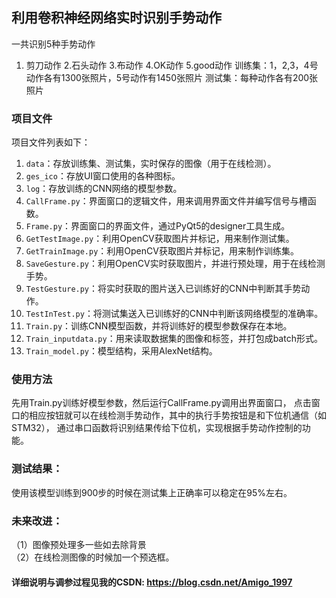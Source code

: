 ## 利用卷积神经网络实时识别手势动作

一共识别5种手势动作
1. 剪刀动作  2.石头动作 3.布动作  4.OK动作  5.good动作
训练集：1，2,3，4号动作各有1300张照片，5号动作有1450张照片
测试集：每种动作各有200张照片

### 项目文件

项目文件列表如下：

1. `data`：存放训练集、测试集，实时保存的图像（用于在线检测）。
2. `ges_ico`：存放UI窗口使用的各种图标。
3. `log`：存放训练的CNN网络的模型参数。
4. `CallFrame.py`：界面窗口的逻辑文件，用来调用界面文件并编写信号与槽函数。
5. `Frame.py`：界面窗口的界面文件，通过PyQt5的designer工具生成。
6. `GetTestImage.py`：利用OpenCV获取图片并标记，用来制作测试集。
7. `GetTrainImage.py`：利用OpenCV获取图片并标记，用来制作训练集。
8. `SaveGesture.py`：利用OpenCV实时获取图片，并进行预处理，用于在线检测手势。
9. `TestGesture.py`：将实时获取的图片送入已训练好的CNN中判断其手势动作。
10. `TestInTest.py`：将测试集送入已训练好的CNN中判断该网络模型的准确率。
11. `Train.py`：训练CNN模型函数，并将训练好的模型参数保存在本地。
12. `Train_inputdata.py`：用来读取数据集的图像和标签，并打包成batch形式。
13. `Train_model.py`：模型结构，采用AlexNet结构。

### 使用方法

先用Train.py训练好模型参数，然后运行CallFrame.py调用出界面窗口，
点击窗口的相应按钮就可以在线检测手势动作，其中的执行手势按钮是和下位机通信（如STM32），
通过串口函数将识别结果传给下位机，实现根据手势动作控制的功能。

### 测试结果：
使用该模型训练到900步的时候在测试集上正确率可以稳定在95%左右。

### 未来改进：
（1）图像预处理多一些如去除背景  
（2）在线检测图像的时候加一个预选框。

#### 详细说明与调参过程见我的CSDN: https://blog.csdn.net/Amigo_1997




